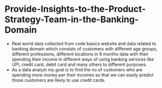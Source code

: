 # Provide-Insights-to-the-Product-Strategy-Team-in-the-Banking-Domain

- Real world data collected from code basics website and data related to banking domain which consists of customers with different age groups, different professions, different locations in 6 months data with their spending their income in different ways of using banking services like UPI, credit card, debit card and many others to different purposes. 
- As a data analyst my goal is to find the no.of customers who are spending more money per their incomes so that we can easily predict those customers are likely to use credit cards. 

